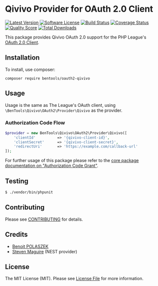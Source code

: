 # Qivivo Provider for OAuth 2.0 Client

[![Latest Version](https://img.shields.io/github/release/bpolaszek/oauth2-qivivo.svg?style=flat-square)](https://github.com/bpolaszek/oauth2-qivivo/releases)
[![Software License](https://img.shields.io/badge/license-MIT-brightgreen.svg?style=flat-square)](LICENSE.md)
[![Build Status](https://img.shields.io/travis/bpolaszek/oauth2-qivivo/master.svg?style=flat-square)](https://travis-ci.org/bpolaszek/oauth2-qivivo)
[![Coverage Status](https://img.shields.io/scrutinizer/coverage/g/bpolaszek/oauth2-qivivo.svg?style=flat-square)](https://scrutinizer-ci.com/g/bpolaszek/oauth2-qivivo/code-structure)
[![Quality Score](https://img.shields.io/scrutinizer/g/bpolaszek/oauth2-qivivo.svg?style=flat-square)](https://scrutinizer-ci.com/g/bpolaszek/oauth2-qivivo)
[![Total Downloads](https://img.shields.io/packagist/dt/bpolaszek/oauth2-qivivo.svg?style=flat-square)](https://packagist.org/packages/bentools/oauth2-qivivo)

This package provides Qivivo OAuth 2.0 support for the PHP League's [OAuth 2.0 Client](https://github.com/thephpleague/oauth2-client).

## Installation

To install, use composer:

```
composer require bentools/oauth2-qivivo
```

## Usage

Usage is the same as The League's OAuth client, using `\BenTools\Qivivo\OAuth2\Provider\Qivivo` as the provider.

### Authorization Code Flow

```php
$provider = new BenTools\Qivivo\OAuth2\Provider\Qivivo([
    'clientId'          => '{qivivo-client-id}',
    'clientSecret'      => '{qivivo-client-secret}',
    'redirectUri'       => 'https://example.com/callback-url'
]);
```
For further usage of this package please refer to the [core package documentation on "Authorization Code Grant"](https://github.com/thephpleague/oauth2-client#usage).

## Testing

``` bash
$ ./vendor/bin/phpunit
```

## Contributing

Please see [CONTRIBUTING](https://github.com/bpolaszek/oauth2-qivivo/blob/master/CONTRIBUTING.md) for details.


## Credits

- [Benoit POLASZEK](https://github.com/bpolaszek)
- [Steven Maguire](https://github.com/stevenmaguire/oauth2-nest) (NEST provider)


## License

The MIT License (MIT). Please see [License File](https://github.com/bpolaszek/oauth2-qivivo/blob/master/LICENSE) for more information.
